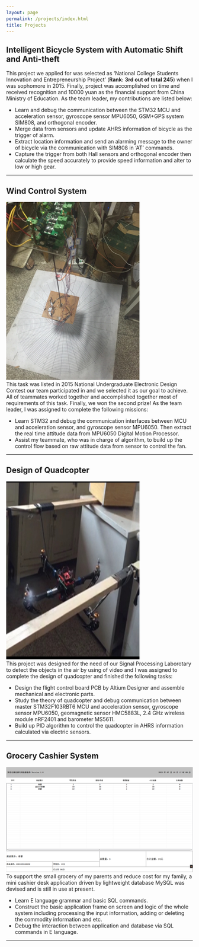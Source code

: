 ```yaml
---
layout: page
permalink: /projects/index.html
title: Projects
---
```


## Intelligent Bicycle System with Automatic Shift and Anti-theft

This project we applied for was selected as ‘National College Students Innovation and Entrepreneurship Project’ (**Rank: 3rd out of total 245**) when I was sophomore in 2015. Finally, project was accomplished on time and received recognition and 10000 yuan as the financial support from China Ministry of Education. As the team leader, my contributions are listed below:

- Learn and debug the communication between the STM32 MCU and acceleration sensor, gyroscope sensor MPU6050, GSM+GPS system SIM808, and orthogonal encoder. 
- Merge data from sensors and update AHRS information of bicycle as the trigger of alarm.
- Extract location information and send an alarming message to the owner of bicycle via the communication with SIM808 in ‘AT’ commands.
- Capture the trigger from both Hall sensors and orthogonal encoder then calculate the speed accurately to provide speed information and alter to low or high gear.

---

## Wind Control System

<!-- <div> -->
<img src="/images/nuedc.jpg" class="floatpic" width="360" height="480">
<!-- </div> -->
<br>This task was listed in 2015 National Undergraduate Electronic Design Contest our team participated in and we selected it as our goal to achieve. All of teammates worked together and accomplished together most of requirements of this task. Finally, we won the second prize! As the team leader, I was assigned to complete the following missions:

- Learn STM32 and debug the communication interfaces between MCU and acceleration sensor, and gyroscope sensor MPU6050. Then extract the real time attitude data from MPU6050 Digital Motion Processor.
- Assist my teammate, who was in charge of algorithm, to build up the control flow based on raw attitude data from sensor to control the fan.

---

## Design of Quadcopter
<!-- <div> -->
<img src="/images/quad.jpg" class="floatpic" width="360" height="480">
<!-- </div> -->
<br>This project was designed for the need of our Signal Processing Laborotary to detect the objects in the air by using of video and I was assigned to complete the design of quadcopter and finished the following tasks:

- Design the flight control board PCB by Altium Designer and assemble mechanical and electronic parts.
- Study the theory of quadcopter and debug communication between master STM32F103RBT6 MCU and acceleration sensor, gyroscope sensor MPU6050, geomagnetic sensor HMC5883L, 2.4 GHz wireless module nRF2401 and barometer MS5611.
- Build up PID algorithm to control the quadcopter in AHRS information calculated via electric sensors.




---

## Grocery Cashier System
<img src="/images/grocery.png">
<br>To support the small grocery of my parents and reduce cost for my family, a mini cashier desk application driven by lightweight database MySQL was devised and is still in use at present.

- Learn E language grammar and basic SQL commands.
- Construct the basic application frame on screen and logic of the whole system including processing the input information, adding or deleting the commodity information and etc.
- Debug the interaction between application and database via SQL commands in E language.

---